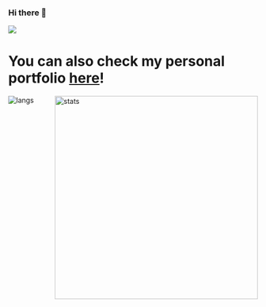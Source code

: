 ### Hi there 👋

![](https://komarev.com/ghpvc/?username=phaedonv&color=ff69b4&label=COFFEES+CONSUMED)

# You can also check my personal portfolio [here](https://phaedonv.netlify.app)!

<p><img align="left" src="https://github-readme-stats.vercel.app/api/top-langs?username=phaedonv&show_icons=true&locale=en&layout=compact&theme=blueberry" alt="langs" /></p>

<p>&nbsp;<img align="right" src="https://github-readme-stats.vercel.app/api?username=phaedonv&show_icons=true&locale=en&theme=blueberry" alt="stats" width="410" /></p>

<!--
<p><img src="https://github-profile-trophy.vercel.app/?username=phaedonv&row=2&column=3&theme=radical&no-bg=false" /></p>
-->


<!--
<div align="center">
    <img src="https://github-profile-trophy.vercel.app/?username=phaedonv&theme=juicyfresh&no-bg=true" />
</div><br>

**phaedonv/phaedonv** is a ✨ _special_ ✨ repository because its `README.md` (this file) appears on your GitHub profile.

Here are some ideas to get you started:

- 🔭 I’m currently working on ...
- 🌱 I’m currently learning ...
- 👯 I’m looking to collaborate on ...
- 🤔 I’m looking for help with ...
- 💬 Ask me about ...
- 📫 How to reach me: ...
- 😄 Pronouns: ...
- ⚡ Fun fact: ...

[![Phaedonv's GitHub stats](https://github-readme-stats.vercel.app/api?username=phaedonv)](https://github.com/phaedonv)

-->
